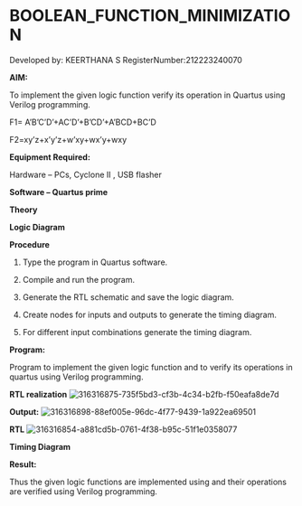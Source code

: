 # BOOLEAN_FUNCTION_MINIMIZATION

Developed by: KEERTHANA S
RegisterNumber:212223240070

**AIM:**

To implement the given logic function verify its operation in Quartus using Verilog programming.

F1= A’B’C’D’+AC’D’+B’CD’+A’BCD+BC’D 

F2=xy’z+x’y’z+w’xy+wx’y+wxy

**Equipment Required:**

Hardware – PCs, Cyclone II , USB flasher

**Software – Quartus prime**

**Theory**

**Logic Diagram**

**Procedure**

1.	Type the program in Quartus software.

2.	Compile and run the program.

3.	Generate the RTL schematic and save the logic diagram.

4.	Create nodes for inputs and outputs to generate the timing diagram.

5.	For different input combinations generate the timing diagram.


**Program:**

Program to implement the given logic function and to verify its operations in quartus using Verilog programming.

**RTL realization**
![316316875-735f5bd3-cf3b-4c34-b2fb-f50eafa8de7d](https://github.com/KeerthanaaSaravanan/DE-EX-02/assets/145742596/af3bd1d8-cdaa-4962-95e8-c2b7edb4c5df)

**Output:**
![316316898-88ef005e-96dc-4f77-9439-1a922ea69501](https://github.com/KeerthanaaSaravanan/DE-EX-02/assets/145742596/f1432b67-d3f6-4370-b9be-7e8e5ce095d7)

**RTL**
![316316854-a881cd5b-0761-4f38-b95c-51f1e0358077](https://github.com/KeerthanaaSaravanan/DE-EX-02/assets/145742596/fde68f1e-b85e-4d53-8e30-a1191a521a0f)

**Timing Diagram**

**Result:**

Thus the given logic functions are implemented using and their operations are verified using Verilog programming.

